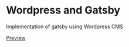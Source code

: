 # Wordpress and Gatsby
Implementation of gatsby using Wordpress CMS

[Preview](https://wordpress-gatsby-example.netlify.com)
